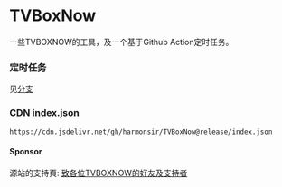 # TVBoxNow

一些TVBOXNOW的工具，及一个基于Github Action定时任务。


### 定时任务

见[分支](https://github.com/harmonsir/TVBoxNow/tree/release)


### CDN index.json

`https://cdn.jsdelivr.net/gh/harmonsir/TVBoxNow@release/index.json`


#### Sponsor

源站的支持頁: [致各位TVBOXNOW的好友及支持者](https://www.tvboxnow.com/donate.html)
